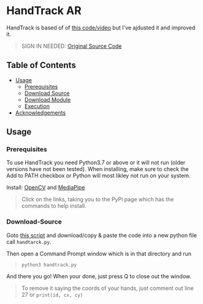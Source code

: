 # HandTrack AR

HandTrack is based of of [this code/video](https://www.youtube.com/watch?v=NZde8Xt78Iw) but I've ajdusted it and improved it.

> SIGN IN NEEDED: [Original Source Code](https://www.murtazahassan.com/courses/advance-computer-vision/lesson/basics-and-module-code/)

## Table of Contents
* [Usage](#usage)
  * [Prerequisites](#prerequisites)
  * [Download Source](#download-source)
  * [Download Module](#download-module)
  * [Execution](#execution)
* [Acknowledgements](#acknowledgements)

## Usage

### Prerequisites

To use HandTrack you need Python3.7 or above or it will not run (older versions have not been tested). When installing, make sure to check the Add to PATH checkbox or Python will most likley not run on your system.

Install: [OpenCV](https://pypi.org/project/opencv-python/) and [MediaPipe](https://pypi.org/project/mediapipe/)
> Click on the links, taking you to the PyPi page which has the commands to help install.

### Download-Source

Goto [this script](https://github.com/spiiralol/handtrack-ar/blob/main/HandTrackMin.py) and download/copy & paste the code into a new python file call `handtarck.py`.

Then open a Command Prompt window which is in that directory and run
> ```python3 handtrack.py```

And there you go! When your done, just press Q to close out the window.

> To remove it saying the coords of your hands, just comment out line 27 or `print(id, cx, cy)`
